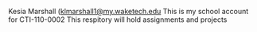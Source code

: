 Kesia Marshall (klmarshall1@my.waketech.edu
This is my school account for CTI-110-0002
This respitory will hold assignments and projects